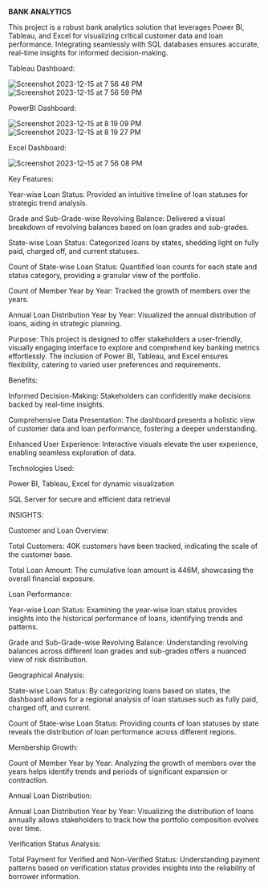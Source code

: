 **BANK ANALYTICS**

This project is a robust bank analytics solution that leverages Power BI, Tableau, and Excel for visualizing critical customer data and loan performance. Integrating seamlessly with SQL databases ensures accurate, real-time insights for informed decision-making.

Tableau Dashboard:

![Screenshot 2023-12-15 at 7 56 48 PM](https://github.com/mohitpandey28/Bank-Analytics/assets/149960816/38fa4308-bcd4-474b-b8f7-08f2015c9558)
![Screenshot 2023-12-15 at 7 56 59 PM](https://github.com/mohitpandey28/Bank-Analytics/assets/149960816/c6d74b7c-92fc-404d-993b-4a6fc3e9aa35)

PowerBI Dashboard:

![Screenshot 2023-12-15 at 8 19 09 PM](https://github.com/mohitpandey28/Bank-Analytics/assets/149960816/d0e48512-1ee2-431a-a397-86257fef48ca)
![Screenshot 2023-12-15 at 8 19 27 PM](https://github.com/mohitpandey28/Bank-Analytics/assets/149960816/68448588-2a65-4866-a0e3-b32308917b78)

Excel Dashboard:

![Screenshot 2023-12-15 at 7 56 08 PM](https://github.com/mohitpandey28/Bank-Analytics/assets/149960816/0373466d-8f5b-4da7-b784-5f6a5154d85e)


Key Features:

Year-wise Loan Status: Provided an intuitive timeline of loan statuses for strategic trend analysis.

Grade and Sub-Grade-wise Revolving Balance: Delivered a visual breakdown of revolving balances based on loan grades and sub-grades.

State-wise Loan Status: Categorized loans by states, shedding light on fully paid, charged off, and current statuses.

Count of State-wise Loan Status: Quantified loan counts for each state and status category, providing a granular view of the portfolio.

Count of Member Year by Year: Tracked the growth of members over the years.

Annual Loan Distribution Year by Year: Visualized the annual distribution of loans, aiding in strategic planning.

Purpose:
This project is designed to offer stakeholders a user-friendly, visually engaging interface to explore and comprehend key banking metrics effortlessly. The inclusion of Power BI, Tableau, and Excel ensures flexibility, catering to varied user preferences and requirements.

Benefits:

Informed Decision-Making: Stakeholders can confidently make decisions backed by real-time insights.

Comprehensive Data Presentation: The dashboard presents a holistic view of customer data and loan performance, fostering a deeper understanding.

Enhanced User Experience: Interactive visuals elevate the user experience, enabling seamless exploration of data.

Technologies Used:

Power BI, Tableau, Excel for dynamic visualization

SQL Server for secure and efficient data retrieval

INSIGHTS:

Customer and Loan Overview:

Total Customers: 40K customers have been tracked, indicating the scale of the customer base.

Total Loan Amount: The cumulative loan amount is 446M, showcasing the overall financial exposure.

Loan Performance:

Year-wise Loan Status: Examining the year-wise loan status provides insights into the historical performance of loans, identifying trends and patterns.

Grade and Sub-Grade-wise Revolving Balance: Understanding revolving balances across different loan grades and sub-grades offers a nuanced view of risk distribution.

Geographical Analysis:

State-wise Loan Status: By categorizing loans based on states, the dashboard allows for a regional analysis of loan statuses such as fully paid, charged off, and current.

Count of State-wise Loan Status: Providing counts of loan statuses by state reveals the distribution of loan performance across different regions.

Membership Growth:

Count of Member Year by Year: Analyzing the growth of members over the years helps identify trends and periods of significant expansion or contraction.

Annual Loan Distribution:

Annual Loan Distribution Year by Year: Visualizing the distribution of loans annually allows stakeholders to track how the portfolio composition evolves over time.

Verification Status Analysis:

Total Payment for Verified and Non-Verified Status: Understanding payment patterns based on verification status provides insights into the reliability of borrower information.
